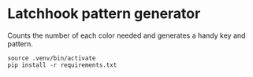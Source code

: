# Latchhook pattern generator

Counts the number of each color needed and generates a handy key and pattern.

```
source .venv/bin/activate
pip install -r requirements.txt
```
